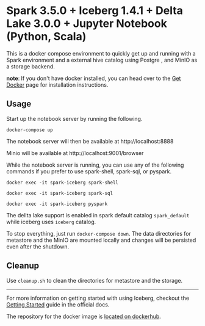 <!--
 Licensed to the Apache Software Foundation (ASF) under one
 or more contributor license agreements.  See the NOTICE file
 distributed with this work for additional information
 regarding copyright ownership.  The ASF licenses this file
 to you under the Apache License, Version 2.0 (the
 "License"); you may not use this file except in compliance
 with the License.  You may obtain a copy of the License at

   http://www.apache.org/licenses/LICENSE-2.0

 Unless required by applicable law or agreed to in writing,
 software distributed under the License is distributed on an
 "AS IS" BASIS, WITHOUT WARRANTIES OR CONDITIONS OF ANY
 KIND, either express or implied.  See the License for the
 specific language governing permissions and limitations
 under the License.
-->

# Spark 3.5.0 + Iceberg 1.4.1 + Delta Lake 3.0.0 + Jupyter Notebook (Python, Scala)

This is a docker compose environment to quickly get up and running with a Spark environment and a external hive catalog using Postgre
, and MinIO as a storage backend.

**note**: If you don't have docker installed, you can head over to the [Get Docker](https://docs.docker.com/get-docker/)
page for installation instructions.

## Usage
Start up the notebook server by running the following.
```
docker-compose up
```

The notebook server will then be available at http://localhost:8888

Minio will be available at http://localhost:9001/browser

While the notebook server is running, you can use any of the following commands if you prefer to use spark-shell, spark-sql, or pyspark.
```
docker exec -it spark-iceberg spark-shell
```
```
docker exec -it spark-iceberg spark-sql
```
```
docker exec -it spark-iceberg pyspark
```

The dellta lake support is enabled in spark default catalog `spark_default` while iceberg uses `iceberg` catalog.

To stop everything, just run `docker-compose down`. The data directories for metastore and the MinIO are mounted locally and changes will be persisted even after the shutdown.


## Cleanup

Use `cleanup.sh` to clean the directories for metastore and the storage.

---

For more information on getting started with using Iceberg, checkout
the [Getting Started](https://iceberg.apache.org/getting-started/) guide in the official docs.

The repository for the docker image is [located on dockerhub](https://hub.docker.com/r/tabulario/spark-iceberg).
